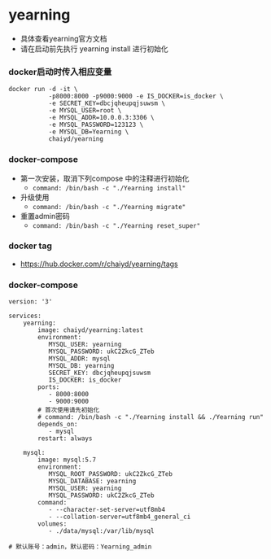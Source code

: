 # yearning

- 具体查看yearning官方文档
- 请在启动前先执行 yearning install 进行初始化

### docker启动时传入相应变量
```
docker run -d -it \
           -p8000:8000 -p9000:9000 -e IS_DOCKER=is_docker \
           -e SECRET_KEY=dbcjqheupqjsuwsm \
           -e MYSQL_USER=root \
           -e MYSQL_ADDR=10.0.0.3:3306 \
           -e MYSQL_PASSWORD=123123 \
           -e MYSQL_DB=Yearning \
           chaiyd/yearning
```

### docker-compose
- 第一次安装，取消下列compose 中的注释进行初始化
  - `command: /bin/bash -c "./Yearning install"`
- 升级使用
  - `command: /bin/bash -c "./Yearning migrate"`
- 重置admin密码
  - `command: /bin/bash -c "./Yearning reset_super"`

### docker tag
  - https://hub.docker.com/r/chaiyd/yearning/tags

### docker-compose
```
version: '3'

services:
    yearning:
        image: chaiyd/yearning:latest
        environment:
           MYSQL_USER: yearning
           MYSQL_PASSWORD: ukC2ZkcG_ZTeb
           MYSQL_ADDR: mysql
           MYSQL_DB: yearning
           SECRET_KEY: dbcjqheupqjsuwsm
           IS_DOCKER: is_docker
        ports:
           - 8000:8000
           - 9000:9000
        # 首次使用请先初始化
        # command: /bin/bash -c "./Yearning install && ./Yearning run"
        depends_on:
           - mysql
        restart: always

    mysql:
        image: mysql:5.7
        environment:
           MYSQL_ROOT_PASSWORD: ukC2ZkcG_ZTeb
           MYSQL_DATABASE: yearning
           MYSQL_USER: yearning
           MYSQL_PASSWORD: ukC2ZkcG_ZTeb
        command:
           - --character-set-server=utf8mb4
           - --collation-server=utf8mb4_general_ci
        volumes:
           - ./data/mysql:/var/lib/mysql

# 默认账号：admin，默认密码：Yearning_admin
```
